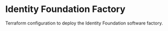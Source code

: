# Identity Foundation Factory

Terraform configuration to deploy the Identity Foundation software factory.
